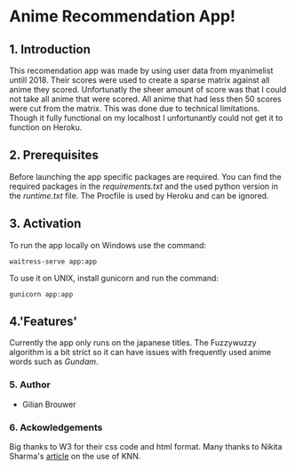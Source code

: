 # Anime Recommendation App!

## 1. Introduction 

This recomendation app was made by using user data from myanimelist untill 2018. Their scores were used to create a sparse matrix against all anime they scored.
Unfortunatly the sheer amount of score was that I could not take all anime that were scored. All anime that had less then 50 scores were cut from the matrix.
This was done due to technical limitations. Though it fully functional on my localhost I unfortunantly could not get it to function on Heroku. 

## 2. Prerequisites
Before launching the app specific packages are required. You can find the required packages in the *requirements.txt* and the used python version in the *runtime.txt* file. The Procfile is used by Heroku and can be ignored.

## 3. Activation

To run the app locally on Windows use the command:

`waitress-serve app:app` 

To use it on UNIX, install gunicorn and run the command:

`gunicorn app:app`

## 4.'Features'

Currently the app only runs on the japanese titles. The Fuzzywuzzy algorithm is a bit strict so it can have issues with frequently used anime words such as *Gundam*.

### 5. Author
  - Gilian Brouwer
 
### 6. Ackowledgements

Big thanks to W3 for their css code and html format.
Many thanks to Nikita Sharma's [article](https://heartbeat.fritz.ai/recommender-systems-with-python-part-ii-collaborative-filtering-k-nearest-neighbors-algorithm-c8dcd5fd89b2) on the use of KNN.
